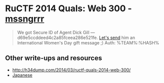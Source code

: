 # RuCTF 2014 Quals: Web 300 - [mssngrrr](https://github.com/HackerDom/ructf-2014-quals/tree/master/tasks/mssngrrr)

> We got Secure ID of Agent Dick Gill — d69e5ccddeed4c2a85fceea286e521fe. [Let's send](http://mssngrrr.quals.ructf.org/) him an International Women's Day gift message ;)
> Auth: %TEAM%:%HASH%

## Other write-ups and resources

* <http://h34dump.com/2014/03/ructf-quals-2014-web-300/>
* [Japanese](http://mage-ctf-writeup.blogspot.jp/2014/03/ructf-quals-2014-web300.html)
